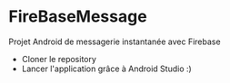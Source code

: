 # FireBaseMessage
Projet Android de messagerie instantanée avec Firebase

- Cloner le repository
- Lancer l'application grâce à Android Studio :)

